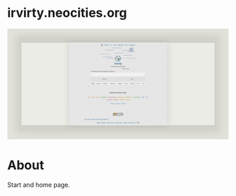 # irvirty.neocities.org

![page with a light and dark theme and theme settings](/img/github-banner-settings.png) 

# About

Start and home page.
